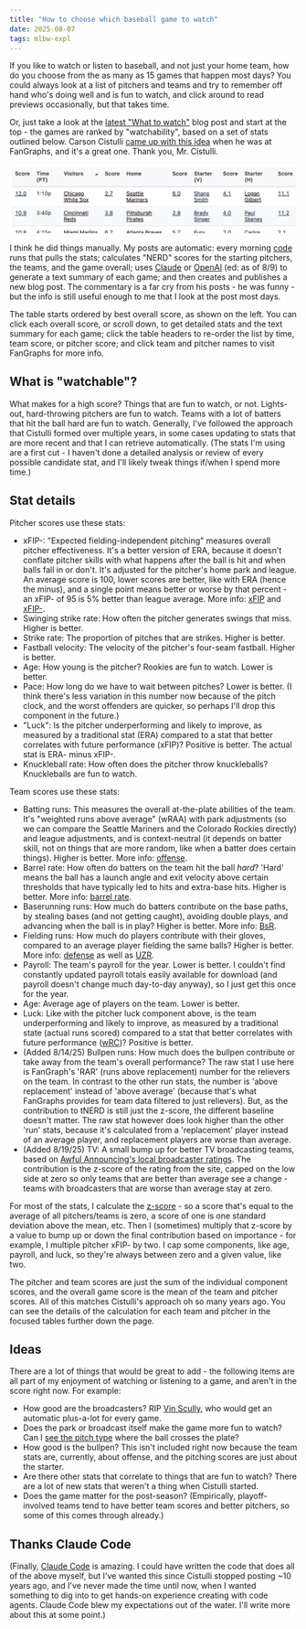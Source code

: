 ```yaml
---
title: "How to choose which baseball game to watch"
date: 2025-08-07
tags: mlbw-expl
---
```


If you like to watch or listen to baseball, and not just your home team, how do you choose from the as many as 15 games that happen most days? You could always look at a list of pitchers and teams and try to remember off hand who's doing well and is fun to watch, and click around to read previews occasionally, but that takes time.

Or, just take a look at the [latest "What to watch"](https://andrewenfield.com/latest-mlbw/) blog post and start at the top - the games are ranked by "watchability", based on a set of stats outlined below. Carson Cistulli [came up with this idea](https://blogs.fangraphs.com/introducing-team-nerd/) when he was at FanGraphs, and it's a great one. Thank you, Mr. Cistulli.

<img src="./detail-table-example.png" alt="Snippet of detail table">

I think he did things manually. My posts are automatic: every morning [code](https://github.com/aenfield/mlb-watchability) runs that pulls the stats; calculates "NERD" scores for the starting pitchers, the teams, and the game overall; uses [Claude](https://www.anthropic.com/claude) or [OpenAI](https://openai.com) (ed: as of 8/9) to generate a text summary of each game; and then creates and publishes a new blog post. The commentary is a far cry from his posts - he was funny - but the info is still useful enough to me that I look at the post most days.

The table starts ordered by best overall score, as shown on the left. You can click each overall score, or scroll down, to get detailed stats and the text summary for each game; click the table headers to re-order the list by time, team score, or pitcher score; and click team and pitcher names to visit FanGraphs for more info.

## What is "watchable"?

What makes for a high score? Things that are fun to watch, or not. Lights-out, hard-throwing pitchers are fun to watch. Teams with a lot of batters that hit the ball hard are fun to watch. Generally, I've followed the approach that Cistulli formed over multiple years, in some cases updating to stats that are more recent and that I can retrieve automatically. (The stats I'm using are a first cut - I haven't done a detailed analysis or review of every possible candidate stat, and I'll likely tweak things if/when I spend more time.)

## Stat details

Pitcher scores use these stats:

- xFIP-: "Expected fielding-independent pitching" measures overall pitcher effectiveness. It's a better version of ERA, because it doesn't conflate pitcher skills with what happens after the ball is hit and when balls fall in or don't. It's adjusted for the pitcher's home park and league. An average score is 100, lower scores are better, like with ERA (hence the minus), and a single point means better or worse by that percent - an xFIP- of 95 is 5% better than league average. More info: [xFIP](https://library.fangraphs.com/pitching/xfip/) and [xFIP-](https://library.fangraphs.com/pitching/era-fip-xfip/).
- Swinging strike rate: How often the pitcher generates swings that miss. Higher is better.
- Strike rate: The proportion of pitches that are strikes. Higher is better.
- Fastball velocity: The velocity of the pitcher's four-seam fastball. Higher is better.
- Age: How young is the pitcher? Rookies are fun to watch. Lower is better.
- Pace: How long do we have to wait between pitches? Lower is better. (I think there's less variation in this number now because of the pitch clock, and the worst offenders are quicker, so perhaps I'll drop this component in the future.)
- "Luck": Is the pitcher underperforming and likely to improve, as measured by a traditional stat (ERA) compared to a stat that better correlates with future performance (xFIP)? Positive is better. The actual stat is ERA- minus xFIP-.
- Knuckleball rate: How often does the pitcher throw knuckleballs? Knuckleballs are fun to watch.

Team scores use these stats:

- Batting runs: This measures the overall at-the-plate abilities of the team. It's "weighted runs above average" (wRAA) with park adjustments (so we can compare the Seattle Mariners and the Colorado Rockies directly) and league adjustments, and is context-neutral (it depends on batter skill, not on things that are more random, like when a batter does certain things). Higher is better. More info: [offense](https://library.fangraphs.com/offense/off/).
- Barrel rate: How often do batters on the team hit the ball _hard_? 'Hard' means the ball has a launch angle and exit velocity above certain thresholds that have typically led to hits and extra-base hits. Higher is better. More info: [barrel rate](https://blogs.fangraphs.com/an-overdue-barrel-rate-refresher/).
- Baserunning runs: How much do batters contribute on the base paths, by stealing bases (and not getting caught), avoiding double plays, and advancing when the ball is in play? Higher is better. More info: [BsR](https://library.fangraphs.com/offense/bsr/).
- Fielding runs: How much do players contribute with their gloves, compared to an average player fielding the same balls? Higher is better. More info: [defense](https://library.fangraphs.com/defense/def/) as well as [UZR](https://blogs.fangraphs.com/the-fangraphs-uzr-primer/).
- Payroll: The team's payroll for the year. Lower is better. I couldn't find constantly updated payroll totals easily available for download (and payroll doesn't change much day-to-day anyway), so I just get this once for the year.
- Age: Average age of players on the team. Lower is better.
- Luck: Like with the pitcher luck component above, is the team underperforming and likely to improve, as measured by a traditional state (actual runs scored) compared to a stat that better correlates with future performance ([wRC](https://library.fangraphs.com/offense/wrc/))? Positive is better.
- (Added 8/14/25) Bullpen runs: How much does the bullpen contribute or take away from the team's overall performance? The raw stat I use here is FanGraph's 'RAR' (runs above replacement) number for the relievers on the team. In contrast to the other run stats, the number is 'above replacement' instead of 'above average' (because that's what FanGraphs provides for team data filtered to just relievers). But, as the contribution to tNERD is still just the z-score, the different baseline doesn't matter. The raw stat however does look higher than the other 'run' stats, because it's calculated from a 'replacement' player instead of an average player, and replacement players are worse than average.
- (Added 8/19/25) TV: A small bump up for better TV broadcasting teams, based on [Awful Announcing's local broadcaster ratings](https://awfulannouncing.com/orig/2025-mlb-local-broadcaster-rankings.html). The contribution is the z-score of the rating from the site, capped on the low side at zero so only teams that are better than average see a change - teams with broadcasters that are worse than average stay at zero.

For most of the stats, I calculate the [z-score](https://en.wikipedia.org/wiki/Standard_score) - so a score that's equal to the average of all pitchers/teams is zero, a score of one is one standard deviation above the mean, etc. Then I (sometimes) multiply that z-score by a value to bump up or down the final contribution based on importance - for example, I multiple pitcher xFIP- by two. I cap some components, like age, payroll, and luck, so they're always between zero and a given value, like two.

The pitcher and team scores are just the sum of the individual component scores, and the overall game score is the mean of the team and pitcher scores. All of this matches Cistulli's approach oh so many years ago. You can see the details of the calculation for each team and pitcher in the focused tables further down the page.

## Ideas

There are a lot of things that would be great to add - the following items are all part of my enjoyment of watching or listening to a game, and aren't in the score right now. For example:

- How good are the broadcasters? RIP [Vin Scully](https://www.mlb.com/news/vin-scully-greatest-calls), who would get an automatic plus-a-lot for every game.
- Does the park or broadcast itself make the game more fun to watch? Can I [see the pitch type](https://andrewenfield.com/blog/2025/06/29/using-llms-to-collect-mlb-broadcast-data-or-which-mlb-broadcasts-show-pitch-types/) where the ball crosses the plate?
- How good is the bullpen? This isn't included right now because the team stats are, currently, about offense, and the pitching scores are just about the starter.
- Are there other stats that correlate to things that are fun to watch? There are a lot of new stats that weren't a thing when Cistulli started.
- Does the game matter for the post-season? (Empirically, playoff-involved teams tend to have better team scores and better pitchers, so some of this comes through already.)

## Thanks Claude Code

(Finally, [Claude Code](https://docs.anthropic.com/en/docs/claude-code/overview) is amazing. I could have written the code that does all of the above myself, but I've wanted this since Cistulli stopped posting ~10 years ago, and I've never made the time until now, when I wanted something to dig into to get hands-on experience creating with code agents. Claude Code blew my expectations out of the water. I'll write more about this at some point.)
